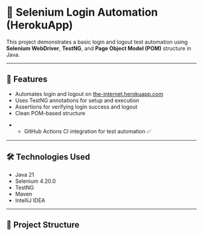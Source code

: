 # 🔐 Selenium Login Automation (HerokuApp)

This project demonstrates a basic login and logout test automation using **Selenium WebDriver**, **TestNG**, and **Page Object Model (POM)** structure in Java.

---

## 📌 Features

- Automates login and logout on [the-internet.herokuapp.com](https://the-internet.herokuapp.com/login)
- Uses TestNG annotations for setup and execution
- Assertions for verifying login success and logout
- Clean POM-based structure
+ - GitHub Actions CI integration for test automation ✅

---

## 🛠️ Technologies Used

- Java 21
- Selenium 4.20.0
- TestNG
- Maven
- IntelliJ IDEA

---

## 📁 Project Structure
